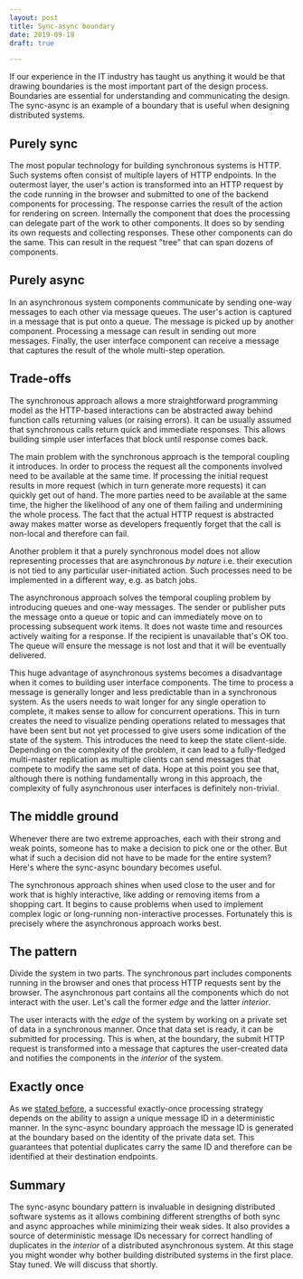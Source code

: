 ```yaml
---
layout: post
title: Sync-async boundary
date: 2019-09-19
draft: true

---
```


If our experience in the IT industry has taught us anything it would be that drawing boundaries is the most important part of the design process. Boundaries are essential for understanding and communicating the design. The sync-async is an example of a boundary that is useful when designing distributed systems.

## Purely sync

The most popular technology for building synchronous systems is HTTP. Such systems often consist of multiple layers of HTTP endpoints. In the outermost layer, the user's action is transformed into an HTTP request by the code running in the browser and submitted to one of the backend components for processing. The response carries the result of the action for rendering on screen. Internally the component that does the processing can delegate part of the work to other components. It does so by sending its own requests and collecting responses. These other components can do the same. This can result in the request "tree" that can span dozens of components.

## Purely async

In an asynchronous system components communicate by sending one-way messages to each other via message queues. The user's action is captured in a message that is put onto a queue. The message is picked up by another component. Processing a message can result in sending out more messages. Finally, the user interface component can receive a message that captures the result of the whole multi-step operation.

## Trade-offs

The synchronous approach allows a more straightforward programming model as the HTTP-based interactions can be abstracted away behind function calls returning values (or raising errors). It can be usually assumed that synchronous calls return quick and immediate responses. This allows building simple user interfaces that block until response comes back.

The main problem with the synchronous approach is the temporal coupling it introduces. In order to process the request all the components involved need to be available at the same time. If processing the initial request results in more request (which in turn generate more requests) it can quickly get out of hand. The more parties need to be available at the same time, the higher the likelihood of any one of them failing and undermining the whole process. The fact that the actual HTTP request is abstracted away makes matter worse as developers frequently forget that the call is non-local and therefore can fail.

Another problem it that a purely synchronous model does not allow representing processes that are asynchronous *by nature* i.e. their execution is not tied to any particular user-initiated action. Such processes need to be implemented in a different way, e.g. as batch jobs.

The asynchronous approach solves the temporal coupling problem by introducing queues and one-way messages. The sender or publisher puts the message onto a queue or topic and can immediately move on to processing subsequent work items. It does not waste time and resources actively waiting for a response. If the recipient is unavailable that's OK too. The queue will ensure the message is not lost and that it will be eventually delivered. 

This huge advantage of asynchronous systems becomes a disadvantage when it comes to building user interface components. The time to process a message is generally longer and less predictable than in a synchronous system. As the users needs to wait longer for any single operation to complete, it makes sense to allow for concurrent operations. This in turn creates the need to visualize pending operations related to messages that have been sent but not yet processed to give users some indication of the state of the system. This introduces the need to keep the state client-side. Depending on the complexity of the problem, it can lead to a fully-fledged multi-master replication as multiple clients can send messages that compete to modify the same set of data. Hope at this point you see that, although there is nothing fundamentally wrong in this approach, the complexity of fully asynchronous user interfaces is definitely non-trivial.

## The middle ground

Whenever there are two extreme approaches, each with their strong and weak points, someone has to make a decision to pick one or the other. But what if such a decision did not have to be made for the entire system? Here's where the sync-async boundary becomes useful.

The synchronous approach shines when used close to the user and for work that is highly interactive, like adding or removing items from a shopping cart. It begins to cause problems when used to implement complex logic or long-running non-interactive processes. Fortunately this is precisely where the asynchronous approach works best. 

## The pattern

Divide the system in two parts. The synchronous part includes components running in the browser and ones that process HTTP requests sent by the browser. The asynchronous part contains all the components which do not interact with the user. Let's call the former *edge* and the latter *interior*.

The user interacts with the *edge* of the system by working on a private set of data in a synchronous manner. Once that data set is ready, it can be submitted for processing. This is when, at the boundary, the submit HTTP request is transformed into a message that captures the user-created data and notifies the components in the *interior* of the system.

## Exactly once

As we [stated before](https://exactly-once.github.io/posts/consistent-messaging/), a successful exactly-once processing strategy depends on the ability to assign a unique message ID in a deterministic manner. In the sync-async boundary approach the message ID is generated at the boundary based on the identity of the private data set. This guarantees that potential duplicates carry the same ID and therefore can be identified at their destination endpoints.

## Summary

The sync-async boundary pattern is invaluable in designing distributed software systems as it allows combining different strengths of both sync and async approaches while minimizing their weak sides. It also provides a source of deterministic message IDs necessary for correct handling of duplicates in the *interior* of a distributed asynchronous system. At this stage you might wonder why bother building distributed systems in the first place. Stay tuned. We will discuss that shortly.
